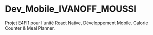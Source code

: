 # Dev_Mobile_IVANOFF_MOUSSI
Projet E4FI1 pour l'unité React Native, Développement Mobile. Calorie Counter &amp; Meal Planner.
